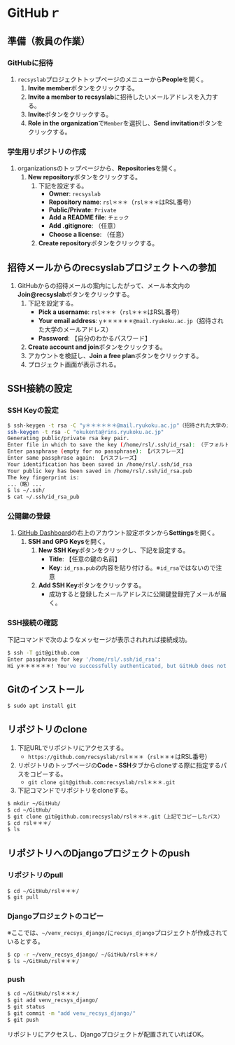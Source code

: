 # GitHubｒ

## 準備（教員の作業）

### GitHubに招待
1. `recsyslab`プロジェクトトップページのメニューから**People**を開く。
   1. **Invite member**ボタンをクリックする。
   2. **Invite a member to recsyslab**に招待したいメールアドレスを入力する。
   3. **Invite**ボタンをクリックする。
   4. **Role in the organization**で`Member`を選択し、**Send invitation**ボタンをクリックする。

### 学生用リポジトリの作成
1. organizationsのトップページから、**Repositories**を開く。
   1. **New repository**ボタンをクリックする。
      1. 下記を設定する。
         - **Owner**: `recsyslab`
         - **Repository name**: `rsl＊＊＊`（`rsl＊＊＊`はRSL番号）
         - **Public/Private**: `Private`
         - **Add a README file**: `チェック`
         - **Add .gitignore**: （任意）
         - **Choose a license**: （任意）
      2. **Create repository**ボタンをクリックする。

## 招待メールからのrecsyslabプロジェクトへの参加
1. GitHubからの招待メールの案内にしたがって、メール本文内の**Join@recsyslab**ボタンをクリックする。
   1. 下記を設定する。
      - **Pick a username**: `rsl＊＊＊`（`rsl＊＊＊`はRSL番号）
      - **Your email address**: `y＊＊＊＊＊＊@mail.ryukoku.ac.jp`（招待された大学のメールアドレス）
      - **Password**: 【自分のわかるパスワード】
   2. **Create account and join**ボタンをクリックする。
   3. アカウントを検証し、**Join a free plan**ボタンをクリックする。
   4. プロジェクト画面が表示される。

## SSH接続の設定

### SSH Keyの設定
```bash
$ ssh-keygen -t rsa -C "y＊＊＊＊＊＊@mail.ryukoku.ac.jp"（招待された大学のメールアドレス）
ssh-keygen -t rsa -C "okukenta@rins.ryukoku.ac.jp"
Generating public/private rsa key pair.
Enter file in which to save the key (/home/rsl/.ssh/id_rsa): （デフォルトのままEnterキーを押す）
Enter passphrase (empty for no passphrase): 【パスフレーズ】
Enter same passphrase again: 【パスフレーズ】
Your identification has been saved in /home/rsl/.ssh/id_rsa
Your public key has been saved in /home/rsl/.ssh/id_rsa.pub
The key fingerprint is:
...（略）...
$ ls ~/.ssh/
$ cat ~/.ssh/id_rsa_pub
```

### 公開鍵の登録
1. [GitHub Dashboard](https://github.com/dashboard)の右上のアカウント設定ボタンから**Settings**を開く。
   1. **SSH and GPG Keys**を開く。
      1. **New SSH Key**ボタンをクリックし、下記を設定する。
         - **Title**: 【任意の鍵の名前】
         - **Key**: `id_rsa.pub`の内容を貼り付ける。※`id_rsa`ではないので注意
      2. **Add SSH Key**ボタンをクリックする。
         - 成功すると登録したメールアドレスに公開鍵登録完了メールが届く。

### SSH接続の確認
下記コマンドで次のようなメッセージが表示されれれば接続成功。
```bash
$ ssh -T git@github.com
Enter passphrase for key '/home/rsl/.ssh/id_rsa': 
Hi y＊＊＊＊＊＊! You've successfully authenticated, but GitHub does not provide shell access.
```

## Gitのインストール
```bash
$ sudo apt install git
```

## リポジトリのclone
1. 下記URLでリポジトリにアクセスする。
   - `https://github.com/recsyslab/rsl＊＊＊`（`rsl＊＊＊`はRSL番号）
2. リポジトリのトップページの**Code - SSH**タブからcloneする際に指定するパスをコピーする。
   - `git clone git@github.com:recsyslab/rsl＊＊＊.git`
3. 下記コマンドでリポジトリをcloneする。
```bash
$ mkdir ~/GitHub/
$ cd ~/GitHub/
$ git clone git@github.com:recsyslab/rsl＊＊＊.git（上記でコピーしたパス）
$ cd rsl＊＊＊/
$ ls
```

## リポジトリへのDjangoプロジェクトのpush

### リポジトリのpull
```bahs
$ cd ~/GitHub/rsl＊＊＊/
$ git pull
```

### Djangoプロジェクトのコピー

※ここでは、`~/venv_recsys_django/`に`recsys_django`プロジェクトが作成されているとする。

```bash
$ cp -r ~/venv_recsys_django/ ~/GitHub/rsl＊＊＊/
$ ls ~/GitHub/rsl＊＊＊/
```

### push
```bash
$ cd ~/GitHub/rsl＊＊＊/
$ git add venv_recsys_django/
$ git status
$ git commit -m "add venv_recsys_django/"
$ git push
```

リポジトリにアクセスし、Djangoプロジェクトが配置されていればOK。
